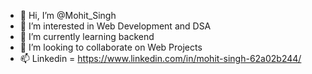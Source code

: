 - 👋 Hi, I’m @Mohit_Singh
- 👀 I’m interested in Web Development and DSA
- 🌱 I’m currently learning backend
- 💞️ I’m looking to collaborate on Web Projects
- 📫 Linkedin = https://www.linkedin.com/in/mohit-singh-62a02b244/

<!---
Mohit00Singh/Mohit00Singh is a ✨ special ✨ repository because its `README.md` (this file) appears on your GitHub profile.
You can click the Preview link to take a look at your changes.
--->
